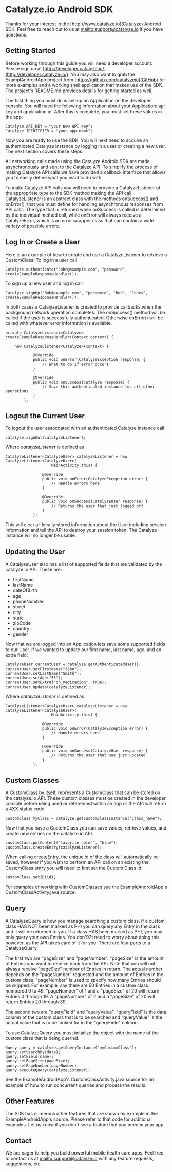 Catalyze.io Android SDK
=======

Thanks for your interest in the [http://www.catalyze.io](Catalyze) Android SDK. Feel free to reach out to us at <mailto:support@catalyze.io> if you have questions. 

Getting Started
----------
Before working through this guide you will need a developer account. Please sign up at [http://developer.catalyze.io/](http://developer.catalyze.io/). You may also want to grab the ExamplAndroidApp project from [https://github.com/catalyzeio](GitHub) for more examples and a working shell application that makes use of the SDK. The project's README.md provides details for getting started as well. 

The first thing you must do is set-up an Application on the developer console. You will need the following information about your Application: api key and application id. 
After this is complete, you must set these values in the app:

    Catalyze.API_KEY = "your new API key";
    Catalyze.IDENTIFIER = "your app name";

Now you are ready to use the SDK. You will next need to acquire an authenticated Catalyze instance by logging in a user or creating a new user. The next section covers these steps.  

All networking calls made using the Catalyze Android SDK are made asynchronously and sent to the Catalyze API. To simplify the process of making Catalyze API calls we have provided a callback interface that allows you to easily define what you want to do with.

To make Catalyze API calls you will need to provide a CatalyzeListener of the appropriate type to the SDK method making the API call. CatalyzeListener is an abstract class with the methods onSuccess() and onError(), that you must define for handling asynchronous responses from API calls. The type that is returned when onSuccess is called is determined by the individual method call, while onError will always receive a CatalyzeError, which is an error wrapper class that can contain a wide variety of possible errors.


Log In or Create a User
-------------

Here is an example of how to create and use a CatalyzeListener to retrieve a CustomClass:
To log in a user call

    Catalyze.authenticate("John@example.com", "password", createExampleResponseHandler());

To sign up a new user and log in call

    Catalyze.signUp("Bob@example.com", "password", "Bob", "Jones", createExampleResponseHandler());

In both cases a CatalyzeListener is created to provide callbacks when the background network operation completes. The onSuccess() method will be called if the user is successfully authenticated. Otherwise onError() will be called with whatever error information is available.  

    private CatalyzeListener<Catalyze> createExampleResponseHandler(Context context) {

        new CatalyzeListener<Catalyze>(context) {
        
                @Override
                public void onError(CatalyzeException response) {
                    // What to do if error occurs
                }
    
                @Override
                public void onSuccess(Catalyze response) {
                    // Save this authenticated instance for all other operations
                }
            };

Logout the Current User
------------

To logout the user assocoated with an authenticated Catalyze instance call

    catalyze.signOut(catalyzeListener); 

Where *catalyzeListener* is defined as

    CatalyzeListener<CatalyzeUser> catalyzeListener = new CatalyzeListener<CatalyzeUser>(
						MainActivity.this) {

					@Override
					public void onError(CatalyzeException error) {
                        // Handle errors here
					}

					@Override
					public void onSuccess(CatalyzeUser response) {
                        // Returns the user that just logged off
					}
				};

This will clear all locally stored information about the User including session information and tell the API to destroy your session token. The Catalyze instance will no longer be usable.

Updating the User
--------------

A CatalyzeUser also has a list of supported fields that are validated by the catalyze.io API.  These are:

* firstName
* lastName
* dateOfBirth
* age
* phoneNumber
* street
* city
* state
* zipCode
* country
* gender

Now that we are logged into an Application lets save some supported fields to our User. If we wanted to update our first name, last name, age, and an extra field:

    CatalyzeUser currentUser = catalyze.getAuthenticatedUser();
    currentUser.setFirstName("John");
    currentUser.setLastName("Smith");
    currentUser.setAge("55");
    currentUser.setExtra("on_medication", true);
    currentUser.update(catalyzeListener);

Where *catalyzeListener* is defined as

    CatalyzeListener<CatalyzeUser> catalyzeListener = new CatalyzeListener<CatalyzeUser>(
						MainActivity.this) {

					@Override
					public void onError(CatalyzeException error) {
                        // Handle errors here
					}

					@Override
					public void onSuccess(CatalyzeUser response) {
                        // Returns the user that was just updated
					}
				};

Custom Classes
----
A CustomClass by itself, represents a CustomClass that can be stored on the catalyze.io API.  These custom classes must be created in the developer console before being used or referenced within an app or the API will return a 4XX status code. 

    CustomClass myClass = catalyze.getCustomClassInstance("class_name");

Now that you have a CustomClass you can save values, retrieve values, and create new entries on the catalyze.io API.


    customClass.putContent("favorite color", "blue");
    customClass.createEntry(catalyzeListener);

When calling createEntry, the unique id of the class will automatically be saved, however if you wish to perform an API call on an existing the CustomClass entry you will need to first set the Custom Class Id.

    customClass.setID(id);

For examples of working with CustomClasses see the ExampleAndroidApp's CustomClassActivity.java source. 

Query
------

A CatalyzeQuery is how you manage searching a custom class. If a custom class HAS NOT been marked as PHI you can query any Entry in the class and it will be returned to you. If a class HAS been marked as PHI, you may only query your own Entries. You don'92t need to worry about doing this however, as the API takes care of it for you. There are four parts to a CatalyzeQuery.

The first two are "pageSize" and "pageNumber". "pageSize" is the amount of Entries you want to receive back from the API. Note that you will not always receive "pageSize" number of Entries in return. The actual number depends on the "pageNumber" requested and the amount of Entries in the custom class. "pageNumber" is used to specify how many Entries should be skipped. For example, say there are 50 Entries in a custom class numbered 0 to 49. "pageNumber" of 1 and a "pageSize" of 20 will return Entries 0 through 19. A "pageNumber" of 2 and a "pageSize" of 20 will return Entries 20 through 39.

The second two are "queryField" and "queryValue". "queryField" is the data column of the custom class that is to be searched and "queryValue" is the actual value that is to be looked for in the "queryField" column.

To use CatalyzeQuery you must initialize the object with the name of the custom class that is being queried.

    Query query = catalyze.getQueryInstance("myCustomClass");  
    query.setSearchBy(data);
    query.setField(name);
    query.setPageSize(pageSize);
    query.setPageNumber(pageNumber);
    query.executeQuery(catalyzeListener);

See the ExampleAndroidApp's CustomClassActivity.java source for an example of how to run concurrent queries and process the results. 

Other Features
---------
The SDK has numerous other features that are shown by example in the ExampleAndroidApp's source. Please refer to that code for additional examples. Let us know if you don't see a feature that you need in your app. 

Contact
------

We are eager to help you build powerful mobile health care apps. Feel free to contact us at <mailto:support@catalyze.io> with any feature requests, suggestions, etc. 
